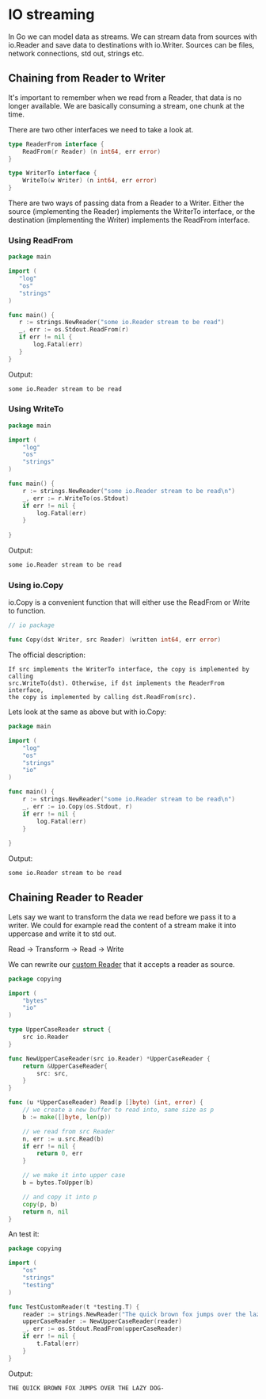 
# IO streaming
In Go we can model data as streams. We can stream data from sources with io.Reader and save data to destinations with io.Writer. Sources can be  files, network connections, std out, strings etc.

## Chaining from Reader to Writer 
It's important to remember when we read from a Reader, that data is no longer available. We are basically consuming a stream, one chunk at the time. 

There are two other interfaces we need to take a look at.
```go
type ReaderFrom interface {
	ReadFrom(r Reader) (n int64, err error)
}

type WriterTo interface {
	WriteTo(w Writer) (n int64, err error)
}
```

There are two ways of passing data from a Reader to a Writer. Either the source (implementing the Reader) implements the WriterTo interface, or the destination (implementing the Writer) implements the ReadFrom interface.

### Using ReadFrom
 ```go
package main

import (
	"log"
	"os"
	"strings"
)

func main() {
	r := strings.NewReader("some io.Reader stream to be read")
	_, err := os.Stdout.ReadFrom(r)
	if err != nil {
		log.Fatal(err)
	}
}
```

Output:
```bash
some io.Reader stream to be read
```

### Using WriteTo
```go
package main

import (
	"log"
	"os"
	"strings"
)

func main() {
	r := strings.NewReader("some io.Reader stream to be read\n")
	_, err := r.WriteTo(os.Stdout)
	if err != nil {
		log.Fatal(err)
	}
	
}
```

Output:
```bash
some io.Reader stream to be read
```

### Using io.Copy
io.Copy is a convenient function that will either use the ReadFrom or Write to function. 

```go
// io package

func Copy(dst Writer, src Reader) (written int64, err error)
```

The official description:

```
If src implements the WriterTo interface, the copy is implemented by calling 
src.WriteTo(dst). Otherwise, if dst implements the ReaderFrom interface, 
the copy is implemented by calling dst.ReadFrom(src).
```

Lets look at the same as above but with io.Copy:
```go
package main

import (
	"log"
	"os"
	"strings"
	"io"
)

func main() {
	r := strings.NewReader("some io.Reader stream to be read\n")
	_, err := io.Copy(os.Stdout, r)
	if err != nil {
		log.Fatal(err)
	}
	
}
```

Output:
```bash
some io.Reader stream to be read
```

## Chaining Reader to Reader

Lets say we want to transform the data we read before we pass it to a writer. We could for example read the content of a stream make it into uppercase and write it to std out.

Read -> Transform -> Read -> Write

We can rewrite our [custom Reader](#) that it accepts a reader as source.

```go
package copying

import (
	"bytes"
	"io"
)

type UpperCaseReader struct {
	src io.Reader
}

func NewUpperCaseReader(src io.Reader) *UpperCaseReader {
	return &UpperCaseReader{
		src: src,
	}
}

func (u *UpperCaseReader) Read(p []byte) (int, error) {
	// we create a new buffer to read into, same size as p
	b := make([]byte, len(p))

	// we read from src Reader
	n, err := u.src.Read(b)
	if err != nil {
		return 0, err
	}

	// we make it into upper case
	b = bytes.ToUpper(b)

	// and copy it into p
	copy(p, b)
	return n, nil
}
```

An test it:
```go
package copying

import (
	"os"
	"strings"
	"testing"
)

func TestCustomReader(t *testing.T) {
	reader := strings.NewReader("The quick brown fox jumps over the lazy dog")
	upperCaseReader := NewUpperCaseReader(reader)
	_, err := os.Stdout.ReadFrom(upperCaseReader)
	if err != nil {
		t.Fatal(err)
	}
}
```

Output:
```bash
THE QUICK BROWN FOX JUMPS OVER THE LAZY DOG-
```